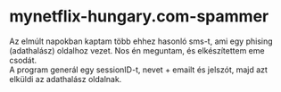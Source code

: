 # mynetflix-hungary.com-spammer
Az elmúlt napokban kaptam több ehhez hasonló sms-t, ami egy phising (adathalász) oldalhoz vezet. Nos én meguntam, és elkészítettem eme csodát.
<br> A program generál egy sessionID-t, nevet + emailt és jelszót, majd azt elküldi az adathalász oldalnak.
